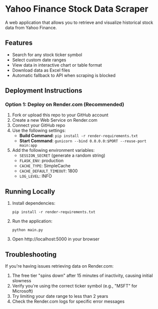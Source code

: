 # Yahoo Finance Stock Data Scraper

A web application that allows you to retrieve and visualize historical stock data from Yahoo Finance.

## Features

- Search for any stock ticker symbol
- Select custom date ranges
- View data in interactive chart or table format
- Download data as Excel files
- Automatic fallback to API when scraping is blocked

## Deployment Instructions

### Option 1: Deploy on Render.com (Recommended)

1. Fork or upload this repo to your GitHub account
2. Create a new Web Service on Render.com
3. Connect your GitHub repo
4. Use the following settings:
   - **Build Command**: `pip install -r render-requirements.txt`
   - **Start Command**: `gunicorn --bind 0.0.0.0:$PORT --reuse-port main:app`
5. Add the following environment variables:
   - `SESSION_SECRET` (generate a random string)
   - `FLASK_ENV`: production
   - `CACHE_TYPE`: SimpleCache
   - `CACHE_DEFAULT_TIMEOUT`: 1800
   - `LOG_LEVEL`: INFO

## Running Locally

1. Install dependencies:
   ```
   pip install -r render-requirements.txt
   ```

2. Run the application:
   ```
   python main.py
   ```

3. Open http://localhost:5000 in your browser

## Troubleshooting

If you're having issues retrieving data on Render.com:

1. The free tier "spins down" after 15 minutes of inactivity, causing initial slowness
2. Verify you're using the correct ticker symbol (e.g., "MSFT" for Microsoft)
3. Try limiting your date range to less than 2 years
4. Check the Render.com logs for specific error messages